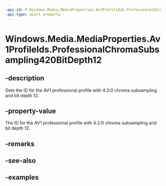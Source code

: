```yaml
---
-api-id: P:Windows.Media.MediaProperties.Av1ProfileIds.ProfessionalChromaSubsampling420BitDepth12
-api-type: winrt property
---
```


# Windows.Media.MediaProperties.Av1ProfileIds.ProfessionalChromaSubsampling420BitDepth12

<!--
public static int ProfessionalChromaSubsampling420BitDepth12 { get; }
-->


## -description

Gets the ID for the AV1 professional profile with 4:2:0 chroma subsampling and bit depth 12.

## -property-value

The ID for the AV1 professional profile with 4:2:0 chroma subsampling and bit depth 12.

## -remarks

## -see-also

## -examples



